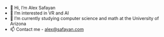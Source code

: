 - 👋 Hi, I’m Alex Safayan
- 👀 I’m interested in VR and AI
- 🌱 I’m currently studying computer science and math at the University of Arizona
- 📫 Contact me - alex@safayan.com

<!---
alexsafayan/alexsafayan is a ✨ special ✨ repository because its `README.md` (this file) appears on your GitHub profile.
You can click the Preview link to take a look at your changes.
--->
